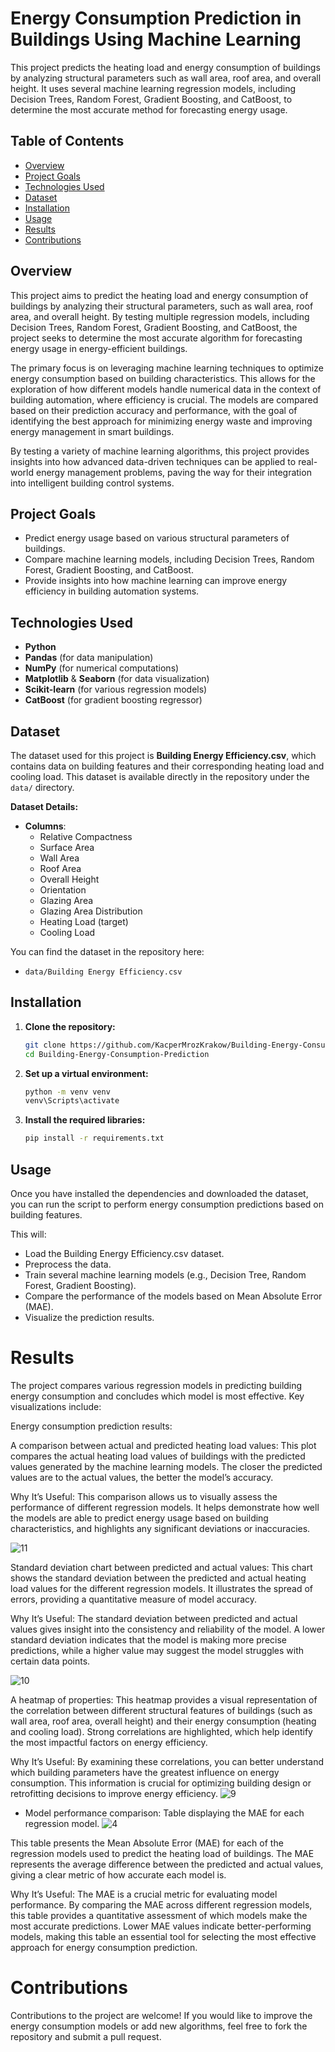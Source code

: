 # Energy Consumption Prediction in Buildings Using Machine Learning

This project predicts the heating load and energy consumption of buildings by analyzing structural parameters such as wall area, roof area, and overall height. It uses several machine learning regression models, including Decision Trees, Random Forest, Gradient Boosting, and CatBoost, to determine the most accurate method for forecasting energy usage.

## Table of Contents
- [Overview](#overview)
- [Project Goals](#project-goals)
- [Technologies Used](#technologies-used)
- [Dataset](#dataset)
- [Installation](#installation)
- [Usage](#usage)
- [Results](#results)
- [Contributions](#contributions)

## Overview
This project aims to predict the heating load and energy consumption of buildings by analyzing their structural parameters, such as wall area, roof area, and overall height. By testing multiple regression models, including Decision Trees, Random Forest, Gradient Boosting, and CatBoost, the project seeks to determine the most accurate algorithm for forecasting energy usage in energy-efficient buildings.

The primary focus is on leveraging machine learning techniques to optimize energy consumption based on building characteristics. This allows for the exploration of how different models handle numerical data in the context of building automation, where efficiency is crucial. The models are compared based on their prediction accuracy and performance, with the goal of identifying the best approach for minimizing energy waste and improving energy management in smart buildings.

By testing a variety of machine learning algorithms, this project provides insights into how advanced data-driven techniques can be applied to real-world energy management problems, paving the way for their integration into intelligent building control systems.

## Project Goals
- Predict energy usage based on various structural parameters of buildings.
- Compare machine learning models, including Decision Trees, Random Forest, Gradient Boosting, and CatBoost.
- Provide insights into how machine learning can improve energy efficiency in building automation systems.

## Technologies Used
- **Python**
- **Pandas** (for data manipulation)
- **NumPy** (for numerical computations)
- **Matplotlib** & **Seaborn** (for data visualization)
- **Scikit-learn** (for various regression models)
- **CatBoost** (for gradient boosting regressor)

## Dataset

The dataset used for this project is **Building Energy Efficiency.csv**, which contains data on building features and their corresponding heating load and cooling load. This dataset is available directly in the repository under the `data/` directory.

**Dataset Details:**
- **Columns**:
  - Relative Compactness
  - Surface Area
  - Wall Area
  - Roof Area
  - Overall Height
  - Orientation
  - Glazing Area
  - Glazing Area Distribution
  - Heating Load (target)
  - Cooling Load

You can find the dataset in the repository here:
- `data/Building Energy Efficiency.csv`

## Installation

1. **Clone the repository:**
   ```bash
   git clone https://github.com/KacperMrozKrakow/Building-Energy-Consumption-Prediction.git
   cd Building-Energy-Consumption-Prediction

2. **Set up a virtual environment:**
   ```bash
   python -m venv venv
   venv\Scripts\activate

3. **Install the required libraries:**
   ```bash
   pip install -r requirements.txt

## Usage
Once you have installed the dependencies and downloaded the dataset, you can run the script to perform energy consumption predictions based on building features.

This will:

- Load the Building Energy Efficiency.csv dataset.
- Preprocess the data.
- Train several machine learning models (e.g., Decision Tree, Random Forest, Gradient Boosting).
- Compare the performance of the models based on Mean Absolute Error (MAE).
- Visualize the prediction results.

# Results
The project compares various regression models in predicting building energy consumption and concludes which model is most effective. Key visualizations include:

Energy consumption prediction results:

A comparison between actual and predicted heating load values: This plot compares the actual heating load values of buildings with the predicted values generated by the machine learning models. The closer the predicted values are to the actual values, the better the model’s accuracy.

Why It’s Useful: This comparison allows us to visually assess the performance of different regression models. It helps demonstrate how well the models are able to predict energy usage based on building characteristics, and highlights any significant deviations or inaccuracies.



![11](https://github.com/user-attachments/assets/c83ee1ea-4784-4d7a-bfb3-46990f807bab)

Standard deviation chart between predicted and actual values: This chart shows the standard deviation between the predicted and actual heating load values for the different regression models. It illustrates the spread of errors, providing a quantitative measure of model accuracy.

Why It’s Useful: The standard deviation between predicted and actual values gives insight into the consistency and reliability of the model. A lower standard deviation indicates that the model is making more precise predictions, while a higher value may suggest the model struggles with certain data points.


  
![10](https://github.com/user-attachments/assets/f50ecf1f-ba3e-4616-82df-95cc89ea4bf0)

A heatmap of properties: This heatmap provides a visual representation of the correlation between different structural features of buildings (such as wall area, roof area, overall height) and their energy consumption (heating and cooling load). Strong correlations are highlighted, which help identify the most impactful factors on energy efficiency.

Why It’s Useful: By examining these correlations, you can better understand which building parameters have the greatest influence on energy consumption. This information is crucial for optimizing building design or retrofitting decisions to improve energy efficiency.
![9](https://github.com/user-attachments/assets/0c03d9ab-4040-424f-888b-9116a98ff269)

- Model performance comparison: Table displaying the MAE for each regression model.
![4](https://github.com/user-attachments/assets/e92cf68b-8364-47ee-8702-cb144ea0ba9d)

This table presents the Mean Absolute Error (MAE) for each of the regression models used to predict the heating load of buildings. The MAE represents the average difference between the predicted and actual values, giving a clear metric of how accurate each model is.

Why It’s Useful: The MAE is a crucial metric for evaluating model performance. By comparing the MAE across different regression models, this table provides a quantitative assessment of which models make the most accurate predictions. Lower MAE values indicate better-performing models, making this table an essential tool for selecting the most effective approach for energy consumption prediction.


# Contributions
Contributions to the project are welcome! If you would like to improve the energy consumption models or add new algorithms, feel free to fork the repository and submit a pull request.
